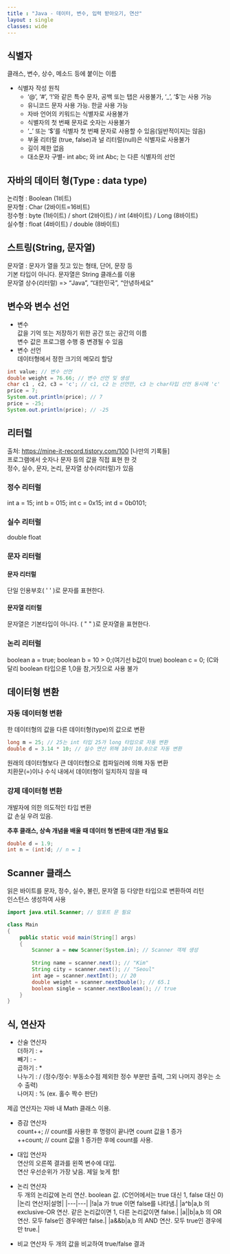 ```yaml
---
title : "Java - 데이터, 변수, 입력 받아오기, 연산"
layout : single
classes: wide
---
```


## 식별자  
클래스, 변수, 상수, 메소드 등에 붙이는 이름  
- 식별자 작성 원칙  
    - ‘@’, ‘#’, ‘!’와 같은 특수 문자, 공백 또는 탭은 사용불가, ‘_’, ‘$’는 사용 가능  
    - 유니코드 문자 사용 가능. 한글 사용 가능  
    - 자바 언어의 키워드는 식별자로 사용불가  
    - 식별자의 첫 번째 문자로 숫자는 사용불가  
    - ‘_’ 또는 ‘$’를 식별자 첫 번째 문자로 사용할 수 있음(일반적이지는 않음)  
    - 부울 리터럴 (true, false)과 널 리터럴(null)은 식별자로 사용불가  
    - 길이 제한 없음  
    - 대소문자 구별- int abc; 와 int Abc; 는 다른 식별자의 선언  

## 자바의 데이터 형(Type : data type)  
논리형 : Boolean (1비트)  
문자형 : Char (2바이트=16비트)  
정수형 : byte (1바이트) / short (2바이트) / int (4바이트) / Long (8바이트)  
실수형 : float (4바이트) / double (8바이트)  

## 스트링(String, 문자열)  
문자열 : 문자가 열을 짓고 있는 형태, 단어, 문장 등  
기본 타입이 아니다. 문자열은 String 클래스를 이용  
문자열 상수(리터럴) => “Java”, “대한민국”, “안녕하세요”  

## 변수와 변수 선언
- 변수  
    값을 기억 또는 저장하기 위한 공간 또는 공간의 이름  
    변수 값은 프로그램 수행 중 변경될 수 있음  
- 변수 선언  
    데이터형에서 정한 크기의 메모리 할당  

```java
int value; // 변수 선언
double weight = 76.66; // 변수 선언 및 생성
char c1 , c2, c3 = 'c'; // c1, c2 는 선언만, c3 는 char타입 선언 동시에 'c' 라는 값 할당
price = 7;
System.out.println(price); // 7
price = -25;
System.out.println(price); // -25

```

## 리터럴
출처: https://mine-it-record.tistory.com/100 [나만의 기록들]  
프로그램에서 숫자나 문자 등의 값을 직접 표현 한 것  
정수, 실수, 문자, 논리, 문자열 상수(리터럴)가 있음  

### 정수 리터럴
int a = 15;
int b = 015;
int c = 0x15;
int d = 0b0101;

### 실수 리터럴
double
float 
### 문자 리터럴

#### 문자 리터럴
단일 인용부호( ' ' )로 문자를 표현한다.
#### 문자열 리터럴
문자열은 기본타입이 아니다.
( " " )로 문자열을 표현한다. 
### 논리 리터럴
boolean a = true;
boolean b = 10 > 0;(여기선 b값이 true)
boolean c = 0;
(C와 달리 boolean 타입으론 1,0을 참,거짓으로 사용 불가



## 데이터형 변환

### 자동 데이터형 변환
한 데이터형의 값을 다른 데이터형(type)의 값으로 변환  

```java
long m = 25; // 25는 int 타입 25가 long 타입으로 자동 변환
double d = 3.14 * 10; // 실수 연산 위해 10이 10.0으로 자동 변환
```

원래의 데이터형보다 큰 데이터형으로 컴파일러에 의해 자동 변환  
치환문(=)이나 수식 내에서 데이터형이 일치하지 않을 때  

### 강제 데이터형 변환  
개발자에 의한 의도적인 타입 변환  
값 손실 우려 있음.  

**추후 클래스, 상속 개념을 배울 때 데이터 형 변환에 대한 개념 필요**  

```java
double d = 1.9;
int n = (int)d; // n = 1
```

## Scanner 클래스  
읽은 바이트를 문자, 정수, 실수, 불린, 문자열 등 다양한 타입으로 변환하여 리턴  
인스턴스 생성하여 사용  

```java
import java.util.Scanner; // 임포트 문 필요

class Main
{
    public static void main(String[] args) 
    {
        Scanner a = new Scanner(System.in); // Scanner 객체 생성
        
        String name = scanner.next(); // "Kim"
        String city = scanner.next(); // "Seoul"
        int age = scanner.nextInt(); // 20
        double weight = scanner.nextDouble(); // 65.1
        boolean single = scanner.nextBoolean(); // true   
    }
}
```

## 식, 연산자  
  
* 산술 연산자  
    더하기 : +  
    빼기 : -  
    곱하기 : *      
    나누기 : / (정수/정수: 부동소수점 제외한 정수 부분만 출력, 그외 나머지 경우는 소수 출력)  
    나머지 : % (ex. 홀수 짝수 판단)  
    
제곱 연산자는 자바 내 Math 클래스 이용.  

* 증감 연산자  
    count++; // count를 사용한 후 명령이 끝나면 count 값을 1 증가  
    ++count; // count 값을 1 증가한 후에 count를 사용.  

* 대입 연산자  
    연산의 오른쪽 결과를 왼쪽 변수에 대입.  
    연산 우선순위가 가장 낮음. 제일 늦게 함!  

* 논리 연산자  
    두 개의 논리값에 논리 연산. boolean 값. (C언어에서는 true 대신 1, false 대신 0)
    |논리 연산자|설명|
    |---|---|
    |!a|a 가 true 이면 false를 나타냄.|
    |a^b|a,b 의 exclusive-OR 연산. 같은 논리값이면 1, 다른 논리값이면 false.|
    |a\|\|b|a,b 의 OR 연산. 모두 false인 경우에만 false.|
    |a&&b|a,b 의 AND 연산. 모두 true인 경우에만 true.|

* 비교 연산자 
    두 개의 값을 비교하여 true/false 결과  
